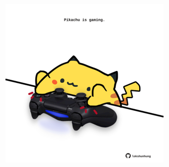 <!-- built at 16/05/2023, 23:01:04 UTC -->
<p align="center">
  <img width="500" height="500" src="./ReadmeImage.svg">
</p>
